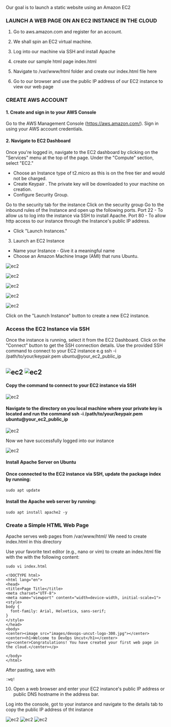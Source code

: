 Our goal is to launch a static website using an Amazon EC2 

### LAUNCH A WEB PAGE ON AN EC2 INSTANCE IN THE CLOUD

1. Go to aws.amazon.com and register for an account.

2. We shall spin an EC2 virtual machine.

3. Log into our machine via SSH and install Apache

4. create our sample html page index.html

5. Navigate to /var/www/html folder and create our index.html file here

6. Go to our browser and use the public IP address of our EC2 instance to view our web page


### CREATE AWS ACCOUNT 

#### 1. Create and sign in to your AWS Console

Go to the AWS Management Console (https://aws.amazon.com/).
Sign in using your AWS account credentials.

#### 2. Navigate to EC2 Dashboard

Once you're logged in, navigate to the EC2 dashboard by clicking on the "Services" menu at the top of the page.
Under the "Compute" section, select "EC2."


- Choose an Instance type of t2.micro as this is on the free tier and would not be charged.
- Create Keypair .  The private key will be downloaded to your machine on creation.
- Configure Security Group.

 Go to the security tab for the instance
 Click on the security group
 Go to the inbound rules of the Instance and open up the following ports.
 Port 22 - To allow us to log into the instance via SSH to install Apache.
 Port 80 - To allow http access to our instance through the Instance's public IP address.

- Click "Launch Instances."

3. Launch an EC2 Instance

- Name your Instance - Give it a meaningful name
- Choose an Amazon Machine Image (AMI) that runs Ubuntu. 


![ec2](./images/ec2-1.png)


![ec2](./images/ec2-2.png)


![ec2](./images/ec2-3.png)


![ec2](./images/ec2-4.png)


![ec2](./images/ec2-5.png)


Click on the "Launch Instance" button to create a new EC2 instance.


### Access the EC2 Instance via SSH

Once the instance is running, select it from the EC2 Dashboard.
Click on the "Connect" button to get the SSH connection details.
Use the provided SSH command to connect to your EC2 instance e.g 
ssh -i /path/to/your/keypair.pem ubuntu@your_ec2_public_ip

![ec2](./images/ec2-6.png)
![ec2](./images/ec2-7.png)
-------------------------------

#### Copy the command to connect to your EC2 instance via SSH 
![ec2](./images/ec2-8.png)


####  Navigate to the directory on you local machine where your private key is located and run the command ssh -i /path/to/your/keypair.pem ubuntu@your_ec2_public_ip


![ec2](./images/ec2-9.png)

Now we have successfully logged into our instance

![ec2](./images/ec2-10.png)

#### Install Apache Server on Ubuntu

#### Once connected to the EC2 instance via SSH, update the package index by running:


```
sudo apt update
```
#### Install the Apache web server by running:
```
sudo apt install apache2 -y

```

###  Create a Simple HTML Web Page

Apache serves web pages from /var/www/html/
We need to create index.html in this directory

Use your favorite text editor (e.g., nano or vim) to create an index.html file with the 
with the following content:
```
sudo vi index.html
```
```
<!DOCTYPE html>
<html lang="en">
<head>
<title>Page Title</title>
<meta charset="UTF-8">
<meta name="viewport" content="width=device-width, initial-scale=1">
<style>
body {
  font-family: Arial, Helvetica, sans-serif;
}
</style>
</head>
<body>
<center><image src="images/devops-uncut-logo-300.jpg"></center>
<center><h1>Welcome to DevOps Uncut</h1></center>
<p><center>Congratulations! You have created your first web page in the cloud.</center></p>

</body>
</html>

```

After pasting, save with
```
:wq!
```




10. Open a web browser and enter your EC2 instance's public IP address or public DNS hostname in the address bar.

Log into the console, got to your instance and navigate to the details tab to copy the public IP address of tht instance

![ec2](./images/ec2-11.png)
![ec2](./images/ec2-12.png)
![ec2](./images/ec2-13.png)

















